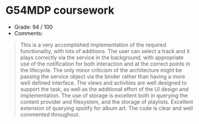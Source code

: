 # G54MDP coursework
* Grade: 94 / 100
* Comments:
>This is a very accomplished implementation of the required functionality, with lots of additions. The user can select a track and it plays correctly via the service in the background, with appropriate use of the notification for both interaction and at the correct points in the lifecycle. The only minor criticism of the architecture might be passing the service object via the binder rather than having a more well defined interface. The views and activities are well designed to support the task, as well as the additional effort of the UI design and implementation. The use of storage is excellent both in querying the content provider and filesystem, and the storage of playlists. Excellent extension of querying spotify for album art. The code is clear and well commented throughout.
